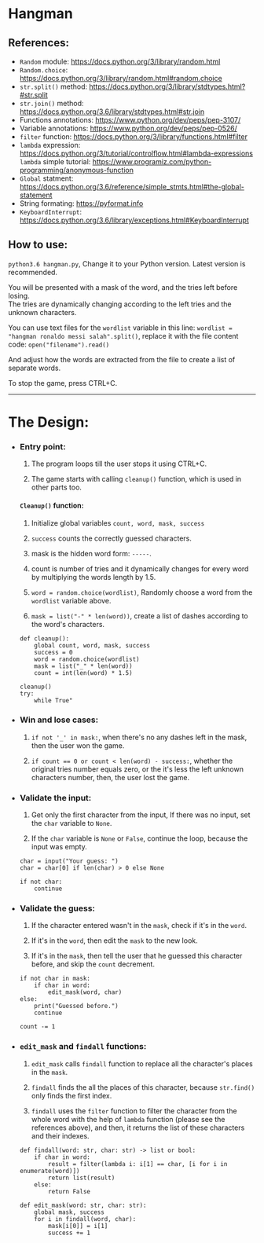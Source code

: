 # Hangman
## References:
- `Random` module:			https://docs.python.org/3/library/random.html
- `Random.choice`:			https://docs.python.org/3/library/random.html#random.choice
- `str.split()` method:		https://docs.python.org/3/library/stdtypes.html?#str.split
- `str.join()` method:		https://docs.python.org/3.6/library/stdtypes.html#str.join
- Functions annotations:	https://www.python.org/dev/peps/pep-3107/
- Variable annotations:		https://www.python.org/dev/peps/pep-0526/
- `filter` function:			https://docs.python.org/3/library/functions.html#filter
- `lambda` expression:		https://docs.python.org/3/tutorial/controlflow.html#lambda-expressions
  `lambda` simple tutorial:	https://www.programiz.com/python-programming/anonymous-function
- `Global` statment:			https://docs.python.org/3.6/reference/simple_stmts.html#the-global-statement
- String formating:			https://pyformat.info
- `KeyboardInterrupt`:		https://docs.python.org/3.6/library/exceptions.html#KeyboardInterrupt

## How to use:
`python3.6 hangman.py`, Change it to your Python version. Latest version is recommended.

You will be presented with a mask of the word, and the tries left before losing.<br>
The tries are dynamically changing according to the left tries and the unknown characters.

You can use text files for the `wordlist` variable in this line: `wordlist = "hangman ronaldo messi salah".split()`, replace it with the file content code: `open("filename").read()`

And adjust how the words are extracted from the file to create a list of separate words.

To stop the game, press CTRL+C.

<hr>

# The Design:
- ### Entry point:
	1. The program loops till the user stops it using CTRL+C.

	2. The game starts with calling `cleanup()` function, which is used in other parts too.

	#### `Cleanup()` function:
	1. Initialize global variables `count, word, mask, success`

	2. `success` counts the correctly guessed characters.

	3. mask is the hidden word form: `-----`.

	4. count is number of tries and it dynamically changes for every word by multiplying the words length by 1.5.

	5. `word = random.choice(wordlist)`, Randomly choose a word from the `wordlist` variable above.

	6. `mask = list("-" * len(word))`, create a list of dashes according to the word's characters.

	```
	def cleanup():
		global count, word, mask, success
		success = 0
		word = random.choice(wordlist)
		mask = list("_" * len(word))
		count = int(len(word) * 1.5)

	cleanup()
	try:
		while True"
	```

- ### Win and lose cases:
	1. `if not '_' in mask:`, when there's no any dashes left in the mask, then the user won the game.

	2. `if count == 0 or count < len(word) - success:`, whether the original tries number equals zero, or the it's less the left unknown characters number, then, the user lost the game.

- ### Validate the input:
	1. Get only the first character from the input, If there was no input, set the `char` variable to `None`.

	2. If the `char` variable is `None` or `False`, continue the loop, because the input was empty.

	```
	char = input("Your guess: ")
	char = char[0] if len(char) > 0 else None

	if not char:
		continue
	```

- ### Validate the guess:
	1. If the character entered wasn't in the `mask`, check if it's in the `word`.

	2. If it's in the `word`, then edit the `mask` to the new look.

	3. If it's in the `mask`, then tell the user that he guessed this character before, and skip the `count` decrement.

	```
	if not char in mask:
		if char in word:
			edit_mask(word, char)
	else:
		print("Guessed before.")
		continue

	count -= 1
	```
- ### `edit_mask` and `findall` functions:
	1. `edit_mask` calls `findall` function to replace all the character's places in the `mask`.

	2. `findall` finds the all the places of this character, because `str.find()` only finds the first index.

	3. `findall` uses the `filter` function to filter the character from the whole
	word with the help of `lambda` function (please see the references above), and then, it returns the list of these characters and their indexes.

	```
	def findall(word: str, char: str) -> list or bool:
		if char in word:
			result = filter(lambda i: i[1] == char, [i for i in enumerate(word)])
			return list(result)
		else:
			return False

	def edit_mask(word: str, char: str):
		global mask, success
		for i in findall(word, char):
			mask[i[0]] = i[1]
			success += 1
	```